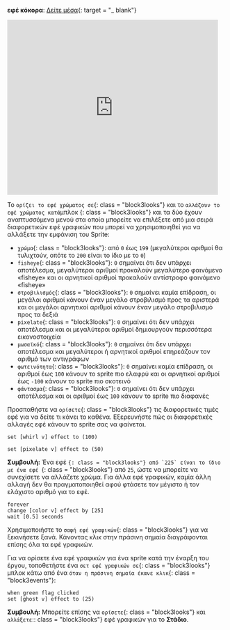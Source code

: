 **εφέ κόκορα**: [Δείτε μέσα](https://scratch.mit.edu/projects/435730522/editor){: target = "_ blank"}

<div class="scratch-preview">
  <iframe allowtransparency="true" width="485" height="402" src="https://scratch.mit.edu/projects/embed/435730522/?autostart=false" frameborder="0"></iframe>
</div>

Το `ορίζει το εφέ χρώματος σε`{: class = "block3looks"} και το `αλλάζουν το εφέ χρώματος κατά`μπλοκ {: class = "block3looks"} και τα δύο έχουν αναπτυσσόμενα μενού στα οποία μπορείτε να επιλέξετε από μια σειρά διαφορετικών εφέ γραφικών που μπορεί να χρησιμοποιηθεί για να αλλάξετε την εμφάνιση του Sprite:

+ `χρώμα`{: class = "block3looks"}: από `0` έως `199` (μεγαλύτεροι αριθμοί θα τυλιχτούν, οπότε το `200` είναι το ίδιο με το `0`)
+ `fisheye`{: class = "block3looks"}: `0` σημαίνει ότι δεν υπάρχει αποτέλεσμα, μεγαλύτεροι αριθμοί προκαλούν μεγαλύτερο φαινόμενο «fisheye» και οι αρνητικοί αριθμοί προκαλούν αντίστροφο φαινόμενο «fisheye»
+ `στροβιλισμός`{: class = "block3looks"}: `0` σημαίνει καμία επίδραση, οι μεγάλοι αριθμοί κάνουν έναν μεγάλο στροβιλισμό προς τα αριστερά και οι μεγάλοι αρνητικοί αριθμοί κάνουν έναν μεγάλο στροβιλισμό προς τα δεξιά
+ `pixelate`{: class = "block3looks"}: `0` σημαίνει ότι δεν υπάρχει αποτέλεσμα και οι μεγαλύτεροι αριθμοί δημιουργούν περισσότερα εικονοστοιχεία
+ `μωσαϊκό`{: class = "block3looks"}: `0` σημαίνει ότι δεν υπάρχει αποτέλεσμα και μεγαλύτεροι ή αρνητικοί αριθμοί επηρεάζουν τον αριθμό των αντιγράφων
+ `φωτεινότητα`{: class = "block3looks"}: `0` σημαίνει καμία επίδραση, οι αριθμοί έως `100` κάνουν το sprite πιο ελαφρύ και οι αρνητικοί αριθμοί έως `-100` κάνουν το sprite πιο σκοτεινό
+ `φάντασμα`{: class = "block3looks"}: `0` σημαίνει ότι δεν υπάρχει αποτέλεσμα και οι αριθμοί έως `100` κάνουν το sprite πιο διαφανές

Προσπαθήστε να `ορίσετε`{: class = "block3looks"} τις διαφορετικές τιμές εφέ για να δείτε τι κάνει το καθένα. Εξερευνήστε πώς οι διαφορετικές αλλαγές εφέ κάνουν το sprite σας να φαίνεται.

```blocks3
set [whirl v] effect to (100)

set [pixelate v] effect to (50)
```

**Συμβουλή:** Ένα εφέ ``{: class = "block3looks"} από `225` είναι το ίδιο με ένα εφέ ``{: class = "block3looks"} από `25`, ώστε να μπορείτε να συνεχίσετε να αλλάζετε χρώμα. Για άλλα εφέ γραφικών, καμία άλλη αλλαγή δεν θα πραγματοποιηθεί αφού φτάσετε τον μέγιστο ή τον ελάχιστο αριθμό για το εφέ.

```blocks3
forever
change [color v] effect by [25]
wait [0.5] seconds
```

Χρησιμοποιήστε το `σαφή εφέ γραφικών`{: class = "block3looks"} για να ξεκινήσετε ξανά. Κάνοντας κλικ στην πράσινη σημαία διαγράφονται επίσης όλα τα εφέ γραφικών.

Για να ορίσετε ένα εφέ γραφικών για ένα sprite κατά την έναρξη του έργου, τοποθετήστε ένα `σετ εφέ γραφικών σε`{: class = "block3looks"} μπλοκ κάτω από ένα `όταν η πράσινη σημαία έκανε κλικ`{: class = "block3events"}:

```blocks3
when green flag clicked
set [ghost v] effect to (25)
```

**Συμβουλή:** Μπορείτε επίσης να `ορίσετε`{: class = "block3looks"} και `αλλάξετε`:: class = "block3looks"} εφέ γραφικών για το **Στάδιο**.
